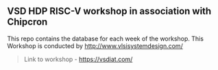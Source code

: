 ## VSD HDP RISC-V workshop in association with Chipcron 
This repo contains the database for each week of the workshop.
This Workshop is conducted by http://www.vlsisystemdesign.com/
> Link to workshop - https://vsdiat.com/